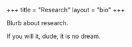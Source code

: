 +++
title = "Research"
layout = "bio"
+++

Blurb about research.

If you will it, dude, it is no dream.

